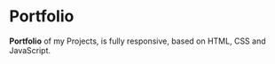 <h1>Portfolio</h1>

<p> <strong>Portfolio</strong> of my Projects, is fully responsive, based on HTML, CSS and JavaScript.</p>



